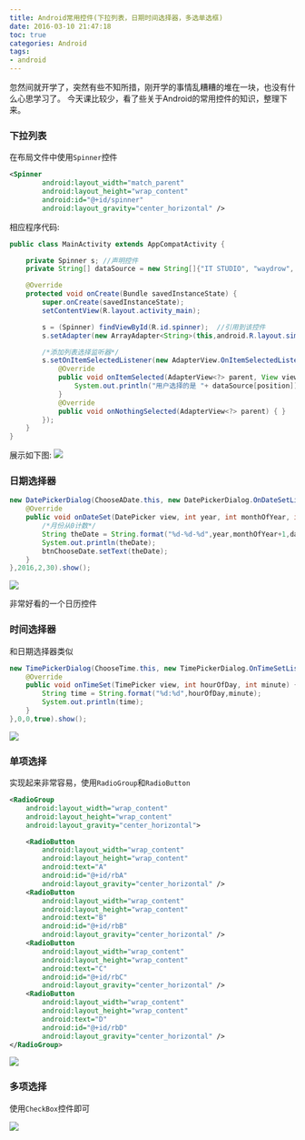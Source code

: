```yaml
---
title: Android常用控件(下拉列表，日期时间选择器，多选单选框)
date: 2016-03-10 21:47:18
toc: true
categories: Android
tags:
- android
---
```


忽然间就开学了，突然有些不知所措，刚开学的事情乱糟糟的堆在一块，也没有什么心思学习了。
今天课比较少，看了些关于Android的常用控件的知识，整理下来。

### 下拉列表
在布局文件中使用`Spinner`控件

<!-- more -->

```xml
<Spinner
        android:layout_width="match_parent"
        android:layout_height="wrap_content"
        android:id="@+id/spinner"
        android:layout_gravity="center_horizontal" />
```
相应程序代码:

```java
public class MainActivity extends AppCompatActivity {

    private Spinner s; //声明控件
    private String[] dataSource = new String[]{"IT STUDIO", "waydrow", "taylor"};  //列表数组

    @Override
    protected void onCreate(Bundle savedInstanceState) {
        super.onCreate(savedInstanceState);
        setContentView(R.layout.activity_main);

        s = (Spinner) findViewById(R.id.spinner);  //引用到该控件
        s.setAdapter(new ArrayAdapter<String>(this,android.R.layout.simple_list_item_1,dataSource));  //生成下拉列表

        /*添加列表选择监听器*/
        s.setOnItemSelectedListener(new AdapterView.OnItemSelectedListener() {
            @Override
            public void onItemSelected(AdapterView<?> parent, View view, int position, long id) {
                System.out.println("用户选择的是 "+ dataSource[position]);
            }
            @Override
            public void onNothingSelected(AdapterView<?> parent) { }
        });
    }
}
```

展示如下图:
![](http://7xrmgx.com1.z0.glb.clouddn.com/2016-03-10_210102.png)

### 日期选择器

```java
new DatePickerDialog(ChooseADate.this, new DatePickerDialog.OnDateSetListener() {
	@Override
	public void onDateSet(DatePicker view, int year, int monthOfYear, int dayOfMonth) {
		/*月份从0计数*/
		String theDate = String.format("%d-%d-%d",year,monthOfYear+1,dayOfMonth);
		System.out.println(theDate);
		btnChooseDate.setText(theDate);
	}
},2016,2,30).show();
```

![](http://7xrmgx.com1.z0.glb.clouddn.com/date.png)

非常好看的一个日历控件

### 时间选择器
和日期选择器类似

```java
new TimePickerDialog(ChooseTime.this, new TimePickerDialog.OnTimeSetListener() {
	@Override
	public void onTimeSet(TimePicker view, int hourOfDay, int minute) {
		String time = String.format("%d:%d",hourOfDay,minute);
		System.out.println(time);
	}
},0,0,true).show();
```

![](http://7xrmgx.com1.z0.glb.clouddn.com/time.png)


### 单项选择
实现起来非常容易，使用`RadioGroup`和`RadioButton`

```xml
<RadioGroup
	android:layout_width="wrap_content"
	android:layout_height="wrap_content"
	android:layout_gravity="center_horizontal">

	<RadioButton
	    android:layout_width="wrap_content"
	    android:layout_height="wrap_content"
	    android:text="A"
	    android:id="@+id/rbA"
	    android:layout_gravity="center_horizontal" />
	<RadioButton
	    android:layout_width="wrap_content"
	    android:layout_height="wrap_content"
	    android:text="B"
	    android:id="@+id/rbB"
	    android:layout_gravity="center_horizontal" />
	<RadioButton
	    android:layout_width="wrap_content"
	    android:layout_height="wrap_content"
	    android:text="C"
	    android:id="@+id/rbC"
	    android:layout_gravity="center_horizontal" />
	<RadioButton
	    android:layout_width="wrap_content"
	    android:layout_height="wrap_content"
	    android:text="D"
	    android:id="@+id/rbD"
	    android:layout_gravity="center_horizontal" />
</RadioGroup>
```

![](http://7xrmgx.com1.z0.glb.clouddn.com/singleChoice.png)

### 多项选择
使用`CheckBox`控件即可

![](http://7xrmgx.com1.z0.glb.clouddn.com/mulChoice.png)

